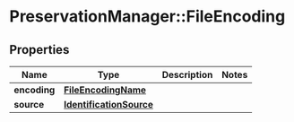 # PreservationManager::FileEncoding

## Properties
Name | Type | Description | Notes
------------ | ------------- | ------------- | -------------
**encoding** | [**FileEncodingName**](FileEncodingName.md) |  | 
**source** | [**IdentificationSource**](IdentificationSource.md) |  | 

